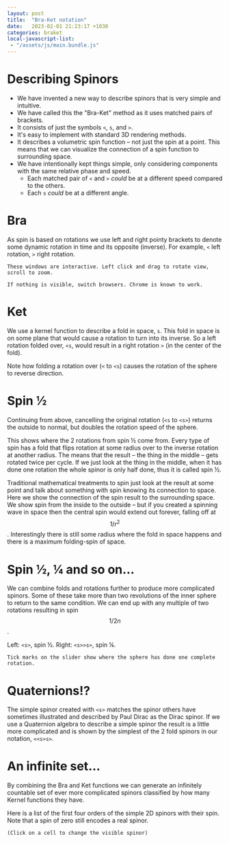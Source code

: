 ```yaml
---
layout: post
title:  "Bra-Ket notation"
date:   2023-02-01 21:23:17 +1030
categories: braket
local-javascript-list:
 - "/assets/js/main.bundle.js"
---
```


# Describing Spinors

-	We have invented a new way to describe spinors that is very simple and intuitive.
- We have called this the "Bra-Ket" method as it uses matched pairs of brackets.
- It consists of just the symbols `<`, `s`, and `>`.
-	It's easy to implement with standard 3D rendering methods.
-	It describes a volumetric spin function – not just the spin at a point. This means that we can visualize the connection of a spin function to surrounding space.
- We have intentionally kept things simple, only considering components with the same relative phase and speed.
    - Each matched pair of `<` and `>` *could* be at a different speed compared to the others.
    - Each `s` *could* be at a different angle.


# Bra

As spin is based on rotations we use left and right pointy brackets to denote some dynamic rotation in time and its opposite (inverse). For example, `<` left rotation, `>` right rotation.

`These windows are interactive. Left click and drag to rotate view, scroll to zoom.`

`If nothing is visible, switch browsers. Chrome is known to work.`

<canvas id="cbra1" touch-action="none" style="width:50%;float:left;"></canvas>
<canvas id="cbra2" touch-action="none" style="width:50%;float:left;"></canvas>

<script type="module">
  function setup(s) {
    s.shader.center = 3.5;
    new SpinVisualizer.MeshView({
      mesh:SpinVisualizer.ParticlePlaneRing({
        innerRadius:3,
      }),
      meshColor: new BABYLON.Color4(1,0,0,1),
    });
    new SpinVisualizer.MeshView({
      mesh:SpinVisualizer.SphereRainbow(),
      scale:2,
    });
  }

  // <
  var s1 = new SpinVisualizer.SpinorScene("cbra1", "<");
  setup(s1);

  new SpinVisualizer.MeshView({
    mesh:SpinVisualizer.ArrowRing({
      radius:2.9,
      arc:Math.PI*2-0.2,
      width:0.5,
      arrowWidth:2,
      arrowArc:0.5,
    }),
    meshColor: new BABYLON.Color4(0,0.5,0.9,1),
  });

  // >
  var s2 = new SpinVisualizer.SpinorScene("cbra2", ">");
  setup(s2);

  new SpinVisualizer.MeshView({
    mesh:SpinVisualizer.ArrowRing({
      radius:2.9,
      arc:Math.PI*2-0.2,
      width:0.5,
      arrowWidth:2,
      arrowArc:0.5,
    }),
    rotation: new BABYLON.Vector3(Math.PI, 0, 0),
    meshColor: new BABYLON.Color4(0,0.9,0.5,1),
  });

  SpinVisualizer.SpinorScene.LinkCameras(s1, s2);
</script>

# Ket

We use a kernel function to describe a fold in space, `s`. This fold in space is on some plane that would cause a rotation to turn into its inverse. So a left rotation folded over, `<s`, would result in a right rotation `>` (in the center of the fold).

<canvas id="cket" touch-action="none" style="width:100%;"></canvas>
<script type="module">
  let s = new SpinVisualizer.SpinorScene("cket", "s", "{{ site.baseurl }}/assets");
  s.shader.center = 3.5;

  new SpinVisualizer.MeshView({
    mesh:SpinVisualizer.ParticlePlaneRingHalf({
      innerRadius:2,
    }),
    meshColor: new BABYLON.Color4(1,0,0,1),
    rotation:new BABYLON.Vector3(0,0,Math.PI),
  });
  new SpinVisualizer.MeshView({
    mesh:SpinVisualizer.SphereRainbow(),
    scale:2,
  });
  new SpinVisualizer.MeshView({
    mesh:SpinVisualizer.Axis({
      width:0.5,
    }),
    meshColor: new BABYLON.Color4(1, 0, 0, 0.5),
    rotation: new BABYLON.Vector3(0,0,Math.PI/2),
  });

  s.makeGui();

  var anim = new SpinVisualizer.ScrubAnimation(s);
  anim.add(
    [
      [1,0],
      [2,1],
      [3,1],
    ],
    s.shader.kernelWinds, '0');

</script>

Note how folding a rotation over (`<` to `<s`) causes the rotation of the sphere to reverse direction.

<canvas id="creverse" touch-action="none" style="width:100%;"></canvas>
<script type="module">
  let s = new SpinVisualizer.SpinorScene("creverse", "<s", "{{ site.baseurl }}/assets");
  s.shader.period = 2;
  s.shader.center = 3.5;

  new SpinVisualizer.MeshView({
    mesh:SpinVisualizer.ParticlePlaneRingHalf({
      innerRadius:2,
    }),
    alpha:0.2,
    meshColor: new BABYLON.Color4(1,0,0,1),
    rotation:new BABYLON.Vector3(0,0,Math.PI),
  });
  new SpinVisualizer.MeshView({
    mesh:SpinVisualizer.SphereRainbow(),
    scale:2,
  });
  new SpinVisualizer.MeshView({
    mesh:SpinVisualizer.Axis({
      width:0.5,
    }),
    meshColor: new BABYLON.Color4(1, 0, 0, 0.5),
    rotation: new BABYLON.Vector3(0,0,Math.PI/2),
  });
  /*new SpinVisualizer.MeshView({
    mesh:SpinVisualizer.AxisTube({
    }),
    meshColor: new BABYLON.Color4(0, 0, 1, 0.5),
    rotation:new BABYLON.Vector3(0,0,Math.PI/2),
  });*/

  new SpinVisualizer.MeshView({
    mesh:SpinVisualizer.ArrowRing({
      radius:2.9,
      arc:Math.PI*2-0.2,
      width:0.5,
      arrowWidth:2,
      arrowArc:0.5,
    }),
    meshColor: new BABYLON.Color4(0,0.5,0.9,1),
  });

  new SpinVisualizer.MeshView({
    mesh:SpinVisualizer.ArrowRing({
      radius:10,
      arc:Math.PI*2-0.2,
      width:1,
      arrowWidth:4,
      arrowArc:0.2,
    }),
    meshColor: new BABYLON.Color4(0,0.9,0.5,1),
  });

  s.makeGui();

  var anim = new SpinVisualizer.ScrubAnimation(s);
  anim.add(
    [
      [3,0],
      [4,1],
      [7,1],
    ],
    s.shader.kernelWinds, '0');

</script>

# Spin ½

Continuing from above, cancelling the original rotation (`<s` to `<s>`) returns the outside to normal, but doubles the rotation speed of the sphere.

<canvas id="creversedouble" touch-action="none" style="width:100%;"></canvas>
<script type="module">
  let s = new SpinVisualizer.SpinorScene("creversedouble", "<s>", "{{ site.baseurl }}/assets");
  s.shader.period = 2;
  s.shader.center = 3.5;

  new SpinVisualizer.MeshView({
    mesh:SpinVisualizer.ParticlePlaneRingHalf({
      innerRadius:2,
    }),
    alpha:0.2,
    meshColor: new BABYLON.Color4(1,0,0,1),
    rotation:new BABYLON.Vector3(0,0,Math.PI),
  });
  new SpinVisualizer.MeshView({
    mesh:SpinVisualizer.SphereRainbow(),
    scale:2,
  });
  new SpinVisualizer.MeshView({
    mesh:SpinVisualizer.Axis({
      width:0.5,
    }),
    meshColor: new BABYLON.Color4(1, 0, 0, 0.5),
    rotation: new BABYLON.Vector3(0,0,Math.PI/2),
  });
  /*new SpinVisualizer.MeshView({
    mesh:SpinVisualizer.AxisTube({
    }),
    meshColor: new BABYLON.Color4(0, 0, 1, 0.5),
    rotation:new BABYLON.Vector3(0,0,Math.PI/2),
  });*/

  new SpinVisualizer.MeshView({
    mesh:SpinVisualizer.ArrowRing({
      radius:2.9,
      arc:Math.PI*2-0.2,
      width:0.5,
      arrowWidth:2,
      arrowArc:0.5,
    }),
    meshColor: new BABYLON.Color4(0,0.5,0.9,1),
  });

  new SpinVisualizer.MeshView({
    mesh:SpinVisualizer.ArrowRing({
      radius:10,
      arc:Math.PI*2-0.2,
      width:1,
      arrowWidth:4,
      arrowArc:0.2,
    }),
    meshColor: new BABYLON.Color4(0,0.9,0.5,1),
  });

  s.makeGui();

  var anim = new SpinVisualizer.ScrubAnimation(s);
  anim.add(
    [
      [0,0],
      [3,0],
      [4,-1],
      [7,-1],
    ],
    s.shader.stepSpeeds, '1');
  document.anim = anim;

</script>

This shows where the 2 rotations from spin ½ come from. Every type of spin has a fold that flips rotation at some radius over to the inverse rotation at another radius. The means that the result – the thing in the middle – gets rotated twice per cycle. If we just look at the thing in the middle, when it has done one rotation the whole spinor is only half done, thus it is called spin ½. 

Traditional mathematical treatments to spin just look at the result at some point and talk about something with spin knowing its connection to space. Here we show the connection of the spin result to the surrounding space. We show spin from the inside to the outside – but if you created a spinning wave in space then the central spin would extend out forever, falling off at $$ 1/r^2 $$. Interestingly there is still some radius where the fold in space happens and there is a maximum folding-spin of space.

# Spin ½, ¼ and so on…

We can combine folds and rotations further to produce more complicated spinors. Some of these take more than two revolutions of the inner sphere to return to the same condition. We can end up with any multiple of two rotations resulting in spin $$ 1/2n $$.

Left: `<s>`, spin ½. Right: `<s>>s>`, spin ¼.

`Tick marks on the slider show where the sphere has done one complete rotation.`

<canvas id="chalf1" touch-action="none" style="width:50%;float:left;"></canvas>
<canvas id="chalf2" touch-action="none" style="width:50%;float:left;"></canvas>

<script type="module">
  function setup(s) {
    s.shader.center = 3.5;
    new SpinVisualizer.MeshView({
      mesh:SpinVisualizer.ParticlePlaneRing({
        innerRadius:3,
      }),
      meshColor: new BABYLON.Color4(1,0,0,1),
      rotation:new BABYLON.Vector3(0,0,Math.PI/2),
      alpha: 0.2,
    });
    new SpinVisualizer.MeshView({
      mesh:SpinVisualizer.SphereRainbow(),
      scale:2,
    });
    new SpinVisualizer.MeshView({
      mesh:SpinVisualizer.Axis({
        width:0.5,
      }),
      meshColor: new BABYLON.Color4(1, 0, 0, 0.5),
    });
  }

  var s1 = new SpinVisualizer.SpinorScene("chalf1", "<s>", "{{ site.baseurl }}/assets");
  s1.makeGui();
  SpinVisualizer.AddCycleSlider(s1);
  setup(s1);

  new SpinVisualizer.MeshView({
    mesh:SpinVisualizer.ArrowRing({
      radius:2.9,
      arc:Math.PI*2-0.2,
      width:0.5,
      arrowWidth:2,
      arrowArc:0.5,
    }),
    meshColor: new BABYLON.Color4(0,0.5,0.9,1),
  });

  var s2 = new SpinVisualizer.SpinorScene("chalf2", "<s>>s<", "{{ site.baseurl }}/assets");
  s2.makeGui();
  SpinVisualizer.AddCycleSlider(s2);
  setup(s2);

  new SpinVisualizer.MeshView({
    mesh:SpinVisualizer.ArrowRing({
      radius:2.9,
      arc:Math.PI*2-0.2,
      width:0.5,
      arrowWidth:2,
      arrowArc:0.5,
    }),
    meshColor: new BABYLON.Color4(0,0.9,0.5,1),
  });

  SpinVisualizer.SpinorScene.LinkCameras(s1, s2);
</script>

# Quaternions!?

The simple spinor created with `<s>` matches the spinor others have sometimes illustrated and described by Paul Dirac as the Dirac spinor.
If we use a Quaternion algebra to describe a simple spinor the result is a little more complicated and is shown by the simplest of the 2 fold spinors in our notation, `<<s>s>`.

<canvas id="cquat" touch-action="none" style="width:100%"></canvas>
<script type="module">
  var s = new SpinVisualizer.SpinorScene("cquat", "<<s>s>", "{{ site.baseurl }}/assets");
  s.shader.center = 3.5;
  new SpinVisualizer.MeshView({
    mesh:SpinVisualizer.ParticlePlaneRing({
      innerRadius:2,
    }),
    meshColor: new BABYLON.Color4(1,0,0,1),
    rotation:new BABYLON.Vector3(0,0,Math.PI/2),
    alpha: 0.2,
  });
  new SpinVisualizer.MeshView({
    mesh:SpinVisualizer.SphereRainbow(),
    scale:2,
  });
  new SpinVisualizer.MeshView({
    mesh:SpinVisualizer.Axis({
      width:1,
      lengthSegments:500,
    }),
    meshColor: new BABYLON.Color4(1, 0, 0, 0.5),
  });
  new SpinVisualizer.MeshView({
    mesh:SpinVisualizer.Axis({
      width:1,
      lengthSegments:500,
    }),
    meshColor: new BABYLON.Color4(0, 0, 1, 0.5),
    rotation:new BABYLON.Vector3(0,Math.PI/2,0),
  });
</script>

# An infinite set...

By combining the Bra and Ket functions we can generate an infinitely countable set of ever more complicated spinors classified by how many Kernel functions they have.

Here is a list of the first four orders of the simple 2D spinors with their spin. Note that a spin of zero still encodes a real spinor.

`(Click on a cell to change the visible spinor)`

<table id="braket_table"></table>
<p>
<canvas id="spinorlist" touch-action="none" style="width:100%;"></canvas>

<script type="module">
  var table = document.getElementById("braket_table");

  const brakets = [
    ["<s>"],
    ["<s<s>>", "<s>>s<"],
    ["<s<s>s>", "<s>s<s>", "<s>s>s<", "<s<<s>s>>"],
    ["<s>>s>s<<", "<s<s>>>s<", "<s<s<s>>>", "<s>>s<<s>"],
    ["<s>s>s>s<<","<s>s>s<<s>","<s>s<s>>s<","<s>>s<<s>>s<"],
    ["<s>s<s<s>>","<s>>s>s>s<<<","<s>>s>>s<s<<","<s>>s>s<s<"],
    ["<s<s>>s>s<","<s<s>>s<s>","<s<s>>>s>s<<","<s<s>>>>s<s<"],
    ["<s<s>>>s<<s>","<s<s>s>>s<","<s<s>s<s>>","<s<s<s>>>>s<"],
    ["<s<s<s>>s>","<s<s<s>s>>","<s<s<s<s>>>>","<s<s<<s>s>>>"],
    ["<s<<s>s>>>s<","<s<<s<s>>s>>","<s<<<s>s>s>>",],
];

  var s = new SpinVisualizer.SpinorScene("spinorlist", "<s>", "{{ site.baseurl }}/assets");
  s.makeGui();
  SpinVisualizer.AddCycleSlider(s);
  s.shader.center = 3.5;
  new SpinVisualizer.MeshView({
    mesh:SpinVisualizer.ParticlePlaneRing({
      innerRadius:2,
      particlesPerSide:200,
      particleSize:0.05,
    }),
    meshColor: new BABYLON.Color4(1,0,0,1),
    rotation:new BABYLON.Vector3(0,0,Math.PI/2),
    alpha: 0.2,
  });
  new SpinVisualizer.MeshView({
    mesh:SpinVisualizer.SphereRainbow(),
    scale:2,
  });
  new SpinVisualizer.MeshView({
    mesh:SpinVisualizer.Axis({
      width:1,
      lengthSegments:500,
    }),
    meshColor: new BABYLON.Color4(1, 0, 0, 0.5),
  });
  new SpinVisualizer.MeshView({
    mesh:SpinVisualizer.Axis({
      width:1,
      lengthSegments:500,
    }),
    meshColor: new BABYLON.Color4(0, 0, 1, 0.5),
    rotation:new BABYLON.Vector3(0,Math.PI/2,0),
  });

  for (let i = 0; i < brakets.length; i++) {
    for (let j = 0; j < brakets[i].length; j++) {
      s.shader.parseBraKet(brakets[i][j]);
      let spinText = '';
      if (s.shader.spin == 0) {
        spinText = '0';
      } else if (s.shader.spin < 0) {
        spinText = "-" + SpinVisualizer.HTML.makeFraction(1,Math.abs(s.shader.spin));
      } else {
        spinText = SpinVisualizer.HTML.makeFraction(1,Math.abs(s.shader.spin));
      }
      brakets[i][j] += " (" + spinText + ")"
    }
  }
  s.shader.parseBraKet(brakets[0][0]);

  function changeSpinor(cell) {
    cell = cell.split(" ")[0];
    s.shader.parseBraKet(cell);
  }


  SpinVisualizer.HTML.makeClickableTable(table, brakets, changeSpinor);

</script>
